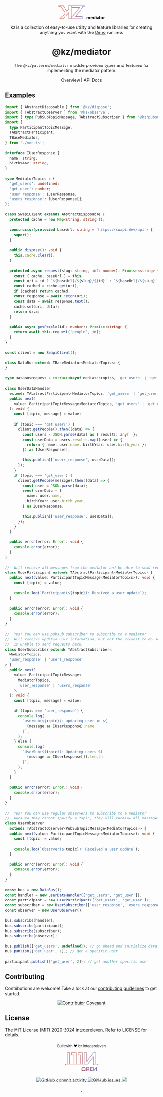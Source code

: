 <p align="center">
<img alt="kz logo" height="48" src="https://raw.githubusercontent.com/i11n/.github/main/svg/kz/color/kz.svg" />
<strong>mediator</strong>
</p>

<p align="center">
kz is a collection of easy-to-use utility and feature libraries for creating anything you want with the <a href="https://deno.com">Deno</a> runtime.
</p>

<h1 align="center">@kz/mediator</h1>

<p align="center">
The <code>@kz/patterns/mediator</code> module provides types and features for implementing the mediator pattern.
</p>

<p align="center">
<a href="https://jsr.io/@kz/mediator">Overview</a> |
<a href="https://jsr.io/@kz/mediator/doc">API Docs</a>
</p>

## Examples

```ts
import { AbstractDisposable } from '@kz/dispose';
import { TAbstractObserver } from '@kz/observe';
import { type PubSubTopicMessage, TAbstractSubscriber } from '@kz/pubsub';
import {
  type ParticipantTopicMessage,
  TAbstractParticipant,
  TBaseMediator,
} from './mod.ts';

interface IUserResponse {
  name: string;
  birthYear: string;
}

type MediatorTopics = {
  'get_users': undefined;
  'get_user': number;
  'user_response': IUserResponse;
  'users_response': IUserResponse[];
};

class SwapiClient extends AbstractDisposable {
  protected cache = new Map<string, string>();

  constructor(protected baseUrl: string = 'https://swapi.dev/api') {
    super();
  }

  public dispose(): void {
    this.cache.clear();
  }

  protected async request(slug: string, id?: number): Promise<string> {
    const { cache, baseUrl } = this;
    const uri = id ? `${baseUrl}/${slug}/${id}` : `${baseUrl}/${slug}`;
    const cached = cache.get(uri);
    if (cached) return cached;
    const response = await fetch(uri);
    const data = await response.text();
    cache.set(uri, data);
    return data;
  }

  public async getPeople(id?: number): Promise<string> {
    return await this.request('people', id);
  }
}

const client = new SwapiClient();

class DataBus extends TBaseMediator<MediatorTopics> {
}

type DataBusRequest = Extract<keyof MediatorTopics, 'get_users' | 'get_user'>;

class UserDataHandler
  extends TAbstractParticipant<MediatorTopics, 'get_users' | 'get_user'> {
  public next(
    value: ParticipantTopicMessage<MediatorTopics, 'get_users' | 'get_user'>,
  ): void {
    const [topic, message] = value;

    if (topic === 'get_users') {
      client.getPeople().then((data) => {
        const users = JSON.parse(data) as { results: any[] };
        const userData = users.results.map((user) => {
          return { name: user.name, birthYear: user.birth_year };
        }) as IUserResponse[];

        this.publish(['users_response', userData]);
      });
    }
    if (topic === 'get_user') {
      client.getPeople(message).then((data) => {
        const user = JSON.parse(data);
        const userData = {
          name: user.name,
          birthYear: user.birth_year,
        } as IUserResponse;

        this.publish(['user_response', userData]);
      });
    }
  }

  public error(error: Error): void {
    console.error(error);
  }
}

//  Will receive all messages from the mediator and be able to send requests back.
class UserParticipant extends TAbstractParticipant<MediatorTopics> {
  public next(value: ParticipantTopicMessage<MediatorTopics>): void {
    const [topic] = value;

    console.log(`Participant(${topic}): Received a user update`);
  }

  public error(error: Error): void {
    console.error(error);
  }
}

//  Yes! You can use pubsub subscriber to subscribe to a mediator.
//  Will receive updated user information, but not the request to do so.
//  Is unable to send requests back.
class UserSubscriber extends TAbstractSubscriber<
  MediatorTopics,
  'user_response' | 'users_response'
> {
  public next(
    value: ParticipantTopicMessage<
      MediatorTopics,
      'user_response' | 'users_response'
    >,
  ): void {
    const [topic, message] = value;

    if (topic === 'user_response') {
      console.log(
        `UserSub(${topic}): Updating user to ${
          (message as IUserResponse).name
        }`,
      );
    } else {
      console.log(
        `UserSub(${topic}): Updating users ${
          (message as IUserResponse[]).length
        }`,
      );
    }
  }

  public error(error: Error): void {
    console.error(error);
  }
}

//  Yes! You can use regular observers to subscribe to a mediator.
//  Because they cannot specify a topic, they will receive all messages from the mediator.
class UserObserver
  extends TAbstractObserver<PubSubTopicMessage<MediatorTopics>> {
  public next(value: ParticipantTopicMessage<MediatorTopics>): void {
    const [topic] = value;

    console.log(`Observer(${topic}): Received a user update`);
  }

  public error(error: Error): void {
    console.error(error);
  }
}

const bus = new DataBus();
const handler = new UserDataHandler(['get_users', 'get_user']);
const participant = new UserParticipant(['get_users', 'get_user']);
const subscriber = new UserSubscriber(['user_response', 'users_response']);
const observer = new UserObserver();

bus.subscribe(handler);
bus.subscribe(participant);
bus.subscribe(subscriber);
bus.subscribe(observer);

bus.publish(['get_users', undefined]); // go ahead and initialize data
bus.publish(['get_user', 1]); // get a specific user

participant.publish(['get_user', 2]); // get another specific user
```

## Contributing

Contributions are welcome! Take a look at our [contributing guidelines][contributing] to get started.

<p align="center">
<a href="https://github.com/i11n/.github/blob/main/.github/CODE_OF_CONDUCT.md">
  <img alt="Contributor Covenant" src="https://img.shields.io/badge/Contributor%20Covenant-2.1-4baaaa.svg?style=flat-square" />
</a>
</p>

## License

The MIT License (MIT) 2020-2024 integereleven. Refer to [LICENSE][license] for details.

<p align="center">
<sub>Built with ❤ by integereleven</sub>
</p>

<p align="center">
<img
  alt="@kz logo"
  height="64"
  src="https://raw.githubusercontent.com/i11n/.github/main/svg/brand/color/open-stroke.svg"
/>
</p>

<p align="center">
<a href="https://github.com/kz-io/mediator/commits">
  <img alt="GitHub commit activity" src="https://img.shields.io/github/commit-activity/m/kz-io/mediator?style=flat-square">
</a>
<a href="https://github.com/kz-io/mediator/issues">
  <img alt="GitHub issues" src="https://img.shields.io/github/issues-raw/kz-io/mediator?style=flat-square">
</a>
<a href="https://codecov.io/gh/kz-io/mediator" >
  <img src="https://codecov.io/gh/kz-io/mediator/graph/badge.svg?token=TH8uOvl1sk"/>
</a>
</p>

<p align="center">
<a href="https://jsr.io/@kz/mediator">
  <img src="https://jsr.io/badges/@kz/mediator" alt="" />
</a>
<a href="https://jsr.io/@kz/mediator">
  <img src="https://jsr.io/badges/@kz/mediator/smediator" alt="" />
</a>
</p>

[deno]: https://deno.dom "Deno homepage"
[jsr]: https://jsr.io "JSR homepage"
[branches]: https://github.com/kz-io/mediator/branches "@kz/mediator branches on GitHub"
[releases]: https://github.com/kz-io/mediator/releases "@kz/mediator releases on GitHub"
[contributing]: https://github.com/kz-io/mediator/blob/main/CONTRIBUTING.md "@kz/mediator contributing guidelines"
[license]: https://github.com/kz-io/mediator/blob/main/LICENSE "@kz/mediator license"

<!-- TODO: Update with links to modules on jsr -->

